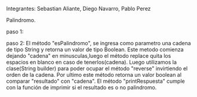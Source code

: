 Integrantes: Sebastian Aliante, Diego Navarro, Pablo Perez

Palindromo.

paso 1:

paso 2: El método "esPalindromo", se ingresa como parametro una cadena de tipo String y retorna
un valor de tipo Boolean.
Este metodo comienza dejando "cadena" en minusculas,luego el método replace quita los 
espacios en blanco en caso de tenerlos(cadena).
Luego utilizamos la clase(String builder) para poder ocupar el método "reverse" invirtiendo
el orden de la cadena.
Por ultimo este método retorna un valor boolean al comparar "resultado" con "cadena".
El método "printRespuesta" cumple con la función de imprimir si el resultado es o no palindromo.
